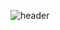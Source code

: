 
![header](https://capsule-render.vercel.app/api?type=wave&color=fab0cb&height=300&section=header&text=WELCOME)
